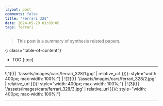 ```yaml
---
layout: post
comments: false
title: "Ferrari 328"
date: 2024-05-20 01:09:00
tags: ferrari
---
```


> This post is a summary of synthesis related papers.


<!--more-->

{: class="table-of-content"}
* TOC
{:toc}

---


![1]({{ '/assets/images/cars/ferrari_328/1.jpg' | relative_url }}){: style="width: 400px; max-width: 100%;"} | ![2]({{ '/assets/images/cars/ferrari_328/2.jpg' | relative_url }}){: style="width: 400px; max-width: 100%;"} | ![3]({{ '/assets/images/cars/ferrari_328/3.jpg' | relative_url }}){: style="width: 400px; max-width: 100%;"}





---
